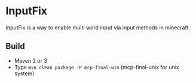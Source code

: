 InputFix
====================

InputFix is a way to enable multi word input via input methods in minecraft.

Build
--------------------

  + Maven 2 or 3
  + Type `mvn clean package -P mcp-final-win` (mcp-final-unix for unix system)
